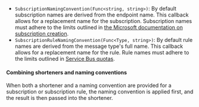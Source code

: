  * `SubscriptionNamingConvention(Func<string, string>)`: By default subscription names are derived from the endpoint name. This callback allows for a replacement name for the subscription. Subscription names must adhere to the limits outlined in [the Microsoft documentation on subscription creation](https://docs.microsoft.com/en-us/azure/service-bus-messaging/service-bus-quotas).
  * `SubscriptionRuleNamingConvention(Func<Type, string>)`: By default rule names are derived from the message type's full name. This callback allows for a replacement name for the rule. Rule names must adhere to the limits outlined in [Service Bus quotas](https://docs.microsoft.com/en-us/azure/service-bus-messaging/service-bus-quotas).

#### Combining shorteners and naming conventions

When both a shortener and a naming convention are provided for a subscription or subscription rule, the naming convention is applied first, and the result is then passed into the shortener.